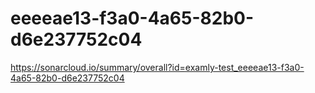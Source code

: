# eeeeae13-f3a0-4a65-82b0-d6e237752c04
https://sonarcloud.io/summary/overall?id=examly-test_eeeeae13-f3a0-4a65-82b0-d6e237752c04
